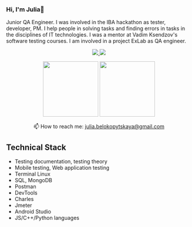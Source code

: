 ### Hi, I'm Julia👋
Junior QA Engineer. I was involved in the IBA hackathon as tester, developer, PM. I help people in solving tasks and finding errors in tasks in the disciplines of IT technologies. I was a mentor at Vadim Ksendzov's software testing courses. I am involved in a project ExLab as QA engineer.

<p align='center'>
   <a href="https://drive.google.com/file/d/1KNI3ZOkIBGBWH-F9FBor8bAao16-BVCo/view?usp=sharing">
      <img src="https://user-images.githubusercontent.com/93192847/183036594-a6a9ee74-0138-4149-b530-5c8500587a34.png"/>
   </a>
   <a href="https://www.linkedin.com/in/julia-belokopytskaya/">
       <img src="https://img.shields.io/badge/linkedin-%230077B5.svg?&style=for-the-badge&logo=linkedin&logoColor=white"/>
   </a>
</p>
<p align='center'>
   <a href="https://github-readme-stats.vercel.app/api?username=JuliaBelokopytskaya&show_icons=true&count_private=true">
       <img height=150 src="https://github-readme-stats.vercel.app/api?username=JuliaBelokopytskaya&show_icons=true&count_private=true"/></a>
   <a href="https://github.com/JuliaBelokopytskaya/github-readme-stats">
       <img height=150 src="https://github-readme-stats.vercel.app/api/top-langs/?username=JuliaBelokopytskaya&layout=compact"/></a>
</p>
<p align='center'>
   📫 How to reach me: <a href='mailto:julia.belokopytskaya@gmail.com'>julia.belokopytskaya@gmail.com</a>   
</p>

## Technical Stack
* Testing documentation, testing theory
* Mobile testing, Web application testing
* Terminal Linux 
* SQL, MongoDB  
* Postman
* DevTools
* Charles
* Jmeter
* Android Studio  
* JS/C++/Python languages    
